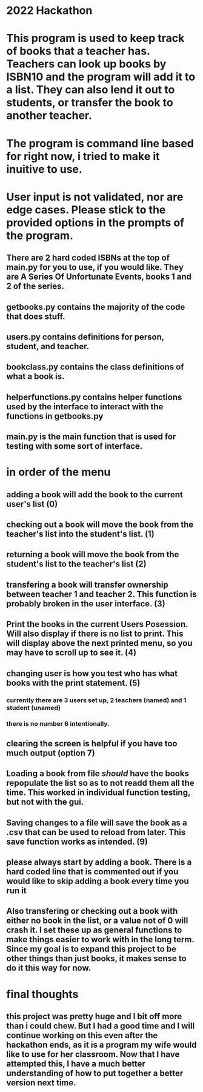 # 2022 Hackathon
# This program is used to keep track of books that a teacher has. Teachers can look up books by ISBN10 and the program will add it to a list. They can also lend it out to students, or transfer the book to another teacher. 
# The program is command line based for right now, i tried to make it inuitive to use. 
# User input is not validated, nor are edge cases. Please stick to the provided options in the prompts of the program. 
## There are 2 hard coded ISBNs at the top of main.py for you to use, if you would like. They are A Series Of Unfortunate Events, books 1 and 2 of the series. 
## getbooks.py contains the majority of the code that does stuff. 
## users.py contains definitions for person, student, and teacher. 
## bookclass.py contains the class definitions of what a book is. 
## helperfunctions.py contains helper functions used by the interface to interact with the functions in getbooks.py 
## main.py is the main function that is used for testing with some sort of interface.

# in order of the menu
## adding a book will add the book to the current user's list (0)
## checking out a book will move the book from the teacher's list into the student's list. (1)

## returning a book will move the book from the student's list to the teacher's list (2)

## transfering a book will transfer ownership between teacher 1 and teacher 2. This function is probably broken in the user interface. (3)

## Print the books in the current Users Posession. Will also display if there is no list to print. This will display above the next printed menu, so you may have to scroll up to see it. (4)

## changing user is how you test who has what books with the print statement. (5)
### currently there are 3 users set up, 2 teachers (named) and 1 student (unamed) 
### there is no number 6 intentionally. 
## clearing the screen is helpful if you have too much output (option 7)
## Loading a book from file _should_ have the books repopulate the list so as to not readd them all the time. This worked in individual function testing, but not with the gui. 
## Saving changes to a file will save the book as a .csv that can be used to reload from later. This save function works as intended. (9)

## please always start by adding a book. There is a hard coded line that is commented out if you would like to skip adding a book every time you run it 
## Also transfering or checking out a book with either no book in the list, or a value not of 0 will crash it. I set these up as general functions to make things easier to work with in the long term. Since my goal is to expand this project to be other things than just books, it makes sense to do it this way for now. 

# final thoughts
## this project was pretty huge and I bit off more than i could chew. But I had a good time and I will continue working on this even after the hackathon ends, as it is a program my wife would like to use for her classroom. Now that I have attempted this, I have a much better understanding of how to put together a better version next time. 

